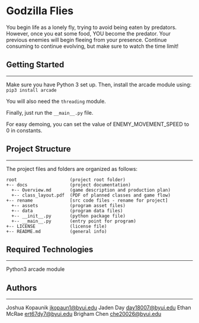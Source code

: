 # Godzilla Flies

You begin life as a lonely fly, trying to avoid being eaten by predators. However, once you eat
some food, YOU become the predator. Your previous enemies will begin fleeing from your presence.
Continue consuming to continue evolving, but make sure to watch the time limit!


## Getting Started
---
Make sure you have Python 3 set up. Then, install the arcade module using:
    `pip3 install arcade`

You will also need the `threading` module.

Finally, just run the `__main__.py` file.

For easy demoing, you can set the value of ENEMY_MOVEMENT_SPEED to 0 in constants.

## Project Structure
---
The project files and folders are organized as follows:
```
root                    (project root folder)
+-- docs                (project documentation)
  +-- Overview.md       (game description and production plan)
  +-- class_layout.pdf  (PDF of planned classes and game flow)
+-- rename              [src code files - rename for project]
  +-- assets            (program asset files)
  +-- data              (program data files)
  +-- __init__.py       (python package file)
  +-- __main__.py       (entry point for program)
+-- LICENSE             (license file)
+-- README.md           (general info)
```

## Required Technologies
---
Python3 arcade module

## Authors
---
Joshua Kopaunik  jkopaun1@byui.edu
Jaden Day        day18007@byui.edu
Ethan McRae      ert67dy7@byui.edu
Brigham Chen     che20026@byui.edu

